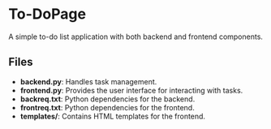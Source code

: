 # To-DoPage

A simple to-do list application with both backend and frontend components.

## Files

- **backend.py**: Handles task management.
- **frontend.py**: Provides the user interface for interacting with tasks.
- **backreq.txt**: Python dependencies for the backend.
- **frontreq.txt**: Python dependencies for the frontend.
- **templates/**: Contains HTML templates for the frontend.
